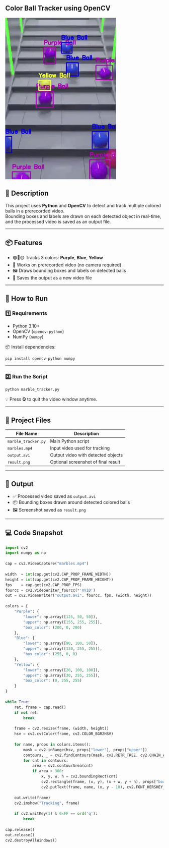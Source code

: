 ## Color Ball Tracker using OpenCV

![Preview](output.gif)

## 📝 Description  
This project uses **Python** and **OpenCV** to detect and track multiple colored balls in a prerecorded video.  
Bounding boxes and labels are drawn on each detected object in real-time, and the processed video is saved as an output file.

---

## 📦 Features
- 🟣🔵🟡 Tracks 3 colors: **Purple**, **Blue**, **Yellow**  
- 📁 Works on prerecorded video (no camera required)  
- 🖼 Draws bounding boxes and labels on detected balls  
- 💾 Saves the output as a new video file  

---

## 🚀 How to Run

### 1️⃣ Requirements
- Python 3.10+
- OpenCV (`opencv-python`)
- NumPy (`numpy`)

📦 Install dependencies:
```bash
pip install opencv-python numpy
```

---

### 2️⃣ Run the Script
```bash
python marble_tracker.py
```
💡 Press **Q** to quit the video window anytime.

---

## 📁 Project Files

| File Name           | Description                          |
|---------------------|--------------------------------------|
| `marble_tracker.py` | Main Python script                   |
| `marbles.mp4`       | Input video used for tracking        |
| `output.avi`        | Output video with detected objects   |
| `result.png`        | Optional screenshot of final result  |

---

## 🎥 Output
- ✅ Processed video saved as `output.avi`
- 📦 Bounding boxes drawn around detected colored balls
- 🖼 Screenshot saved as `result.png`

---

## 💻 Code Snapshot

```python
import cv2
import numpy as np

cap = cv2.VideoCapture("marbles.mp4")

width  = int(cap.get(cv2.CAP_PROP_FRAME_WIDTH))
height = int(cap.get(cv2.CAP_PROP_FRAME_HEIGHT))
fps    = cap.get(cv2.CAP_PROP_FPS)
fourcc = cv2.VideoWriter_fourcc(*'XVID')
out = cv2.VideoWriter("output.avi", fourcc, fps, (width, height))

colors = {
    "Purple": {
        "lower": np.array([125, 50, 50]),
        "upper": np.array([155, 255, 255]),
        "box_color": (200, 0, 200)
    },
    "Blue": {
        "lower": np.array([90, 100, 50]),
        "upper": np.array([130, 255, 255]),
        "box_color": (255, 0, 0)
    },
    "Yellow": {
        "lower": np.array([20, 100, 100]),
        "upper": np.array([30, 255, 255]),
        "box_color": (0, 255, 255)
    }
}

while True:
    ret, frame = cap.read()
    if not ret:
        break

    frame = cv2.resize(frame, (width, height))
    hsv = cv2.cvtColor(frame, cv2.COLOR_BGR2HSV)

    for name, props in colors.items():
        mask = cv2.inRange(hsv, props["lower"], props["upper"])
        contours, _ = cv2.findContours(mask, cv2.RETR_TREE, cv2.CHAIN_APPROX_SIMPLE)
        for cnt in contours:
            area = cv2.contourArea(cnt)
            if area > 300:
                x, y, w, h = cv2.boundingRect(cnt)
                cv2.rectangle(frame, (x, y), (x + w, y + h), props["box_color"], 2)
                cv2.putText(frame, name, (x, y - 10), cv2.FONT_HERSHEY_SIMPLEX, 0.6, props["box_color"], 2)

    out.write(frame)
    cv2.imshow("Tracking", frame)

    if cv2.waitKey(1) & 0xFF == ord('q'):
        break

cap.release()
out.release()
cv2.destroyAllWindows()

